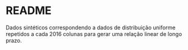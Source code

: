 # README

Dados sintéticos correspondendo a dados de distribuição uniforme repetidos a cada 2016 colunas para gerar uma relação linear de longo prazo.
